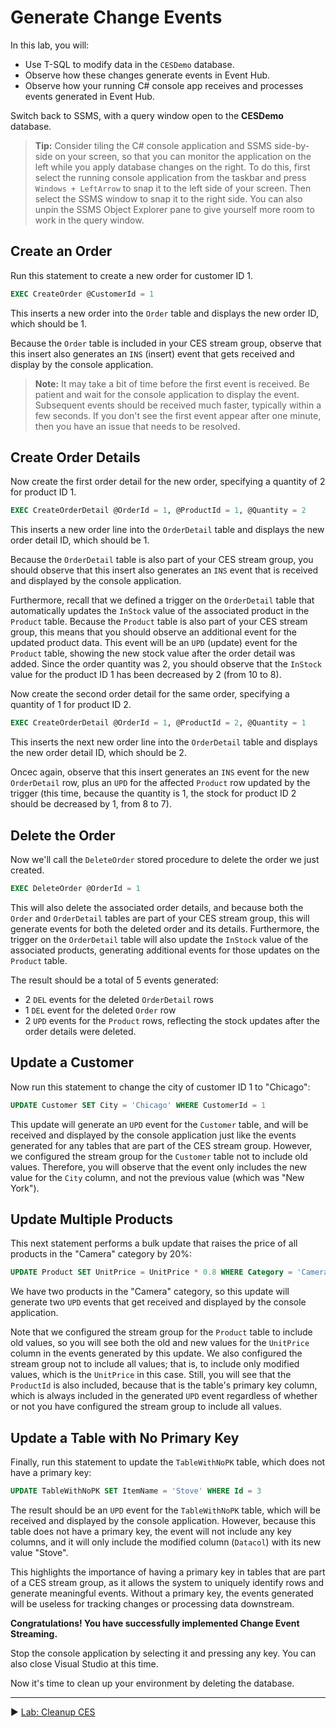 ﻿# Generate Change Events

In this lab, you will:

* Use T-SQL to modify data in the `CESDemo` database.
* Observe how these changes generate events in Event Hub.
* Observe how your running C# console app receives and processes events generated in Event Hub.

Switch back to SSMS, with a query window open to the **CESDemo** database.

> **Tip:** Consider tiling the C# console application and SSMS side-by-side on your screen, so that you can monitor the application on the left while you apply database changes on the right. To do this, first select the running console application from the taskbar and press `Windows + LeftArrow` to snap it to the left side of your screen. Then select the SSMS window to snap it to the right side. You can also unpin the SSMS Object Explorer pane to give yourself more room to work in the query window.

## Create an Order

Run this statement to create a new order for customer ID 1.

```sql
EXEC CreateOrder @CustomerId = 1
```

This inserts a new order into the `Order` table and displays the new order ID, which should be 1.

Because the `Order` table is included in your CES stream group, observe that this insert also generates an `INS` (insert) event that gets received and display by the console application.

> **Note:** It may take a bit of time before the first event is received. Be patient and wait for the console application to display the event. Subsequent events should be received much faster, typically within a few seconds. If you don't see the first event appear after one minute, then you have an issue that needs to be resolved.

## Create Order Details

Now create the first order detail for the new order, specifying a quantity of 2 for product ID 1.

```sql
EXEC CreateOrderDetail @OrderId = 1, @ProductId = 1, @Quantity = 2
```

This inserts a new order line into the `OrderDetail` table and displays the new order detail ID, which should be 1.

Because the `OrderDetail` table is also part of your CES stream group, you should observe that this insert also generates an `INS` event that is received and displayed by the console application.

Furthermore, recall that we defined a trigger on the `OrderDetail` table that automatically updates the `InStock` value of the associated product in the `Product` table. Because the `Product` table is also part of your CES stream group, this means that you should observe an additional event for the updated product data. This event will be an `UPD` (update) event for the `Product` table, showing the new stock value after the order detail was added. Since the order quantity was 2, you should observe that the `InStock` value for the product ID 1 has been decreased by 2 (from 10 to 8).

Now create the second order detail for the same order, specifying a quantity of 1 for product ID 2.

```sql
EXEC CreateOrderDetail @OrderId = 1, @ProductId = 2, @Quantity = 1
```

This inserts the next new order line into the `OrderDetail` table and displays the new order detail ID, which should be 2.

Oncec again, observe that this insert generates an `INS` event for the new `OrderDetail` row, plus an `UPD` for the affected `Product` row updated by the trigger (this time, because the quantity is 1, the stock for product ID 2 should be decreased by 1, from 8 to 7).

## Delete the Order

Now we'll call the `DeleteOrder` stored procedure to delete the order we just created.

```sql
EXEC DeleteOrder @OrderId = 1
```

This will also delete the associated order details, and because both the `Order` and `OrderDetail` tables are part of your CES stream group, this will generate events for both the deleted order and its details. Furthermore, the trigger on the `OrderDetail` table will also update the `InStock` value of the associated products, generating additional events for those updates on the `Product` table.

The result should be a total of 5 events generated:

* 2 `DEL` events for the deleted `OrderDetail` rows
* 1 `DEL` event for the deleted `Order` row
* 2 `UPD` events for the `Product` rows, reflecting the stock updates after the order details were deleted.

## Update a Customer

Now run this statement to change the city of customer ID 1 to "Chicago":

```sql
UPDATE Customer SET City = 'Chicago' WHERE CustomerId = 1
```

This update will generate an `UPD` event for the `Customer` table, and will be received and displayed by the console application just like the events generated for any tables that are part of the CES stream group. However, we configured the stream group for the `Customer` table not to include old values. Therefore, you will observe that the event only includes the new value for the `City` column, and not the previous value (which was "New York").

## Update Multiple Products

This next statement performs a bulk update that raises the price of all products in the "Camera" category by 20%:

```sql
UPDATE Product SET UnitPrice = UnitPrice * 0.8 WHERE Category = 'Camera'
```

We have two products in the "Camera" category, so this update will generate two `UPD` events that get received and displayed by the console application.

Note that we configured the stream group for the `Product` table to include old values, so you will see both the old and new values for the `UnitPrice` column in the events generated by this update. We also configured the stream group not to include all values; that is, to include only modified values, which is the `UnitPrice` in this case. Still, you will see that the `ProductId` is also included, because that is the table's primary key column, which is always included in the generated `UPD` event regardless of whether or not you have configured the stream group to include all values.

## Update a Table with No Primary Key

Finally, run this statement to update the `TableWithNoPK` table, which does not have a primary key:

```sql
UPDATE TableWithNoPK SET ItemName = 'Stove' WHERE Id = 3
```

The result should be an `UPD` event for the `TableWithNoPK` table, which will be received and displayed by the console application. However, because this table does not have a primary key, the event will not include any key columns, and it will only include the modified column (`Datacol`) with its new value "Stove".

This highlights the importance of having a primary key in tables that are part of a CES stream group, as it allows the system to uniquely identify rows and generate meaningful events. Without a primary key, the events generated will be useless for tracking changes or processing data downstream.

**Congratulations! You have successfully implemented Change Event Streaming.**

Stop the console application by selecting it and pressing any key. You can also close Visual Studio at this time.

Now it's time to clean up your environment by deleting the database. 

___

▶ [Lab: Cleanup CES](https://github.com/lennilobel/sql2025-workshop-hol-orlando2025/blob/main/HOL/3.%20Change%20Event%20Streaming/5.%20Cleanup%20CES.md)
